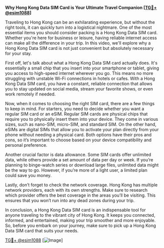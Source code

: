 **Why Hong Kong Data SIM Card is Your Ultimate Travel Companion [[TG💪+ @esim1088](https://t.me/s/esim1088)]**

Traveling to Hong Kong can be an exhilarating experience, but without the right tools, it can quickly turn into a logistical nightmare. One of the most essential items you should consider packing is a Hong Kong Data SIM card. Whether you're here for business or leisure, having reliable internet access can make all the difference in your trip. In this video, we'll explore why a Hong Kong Data SIM card is not just convenient but absolutely necessary for your stay.

First off, let's talk about what a Hong Kong Data SIM card actually does. It's essentially a small chip that you insert into your smartphone or tablet, giving you access to high-speed internet wherever you go. This means no more struggling with unstable Wi-Fi connections in hotels or cafes. With a Hong Kong Data SIM card, you have a constant, reliable connection that allows you to stay updated on social media, stream your favorite shows, or even work remotely if needed.

Now, when it comes to choosing the right SIM card, there are a few things to keep in mind. For starters, you need to decide whether you want a regular SIM card or an eSIM. Regular SIM cards are physical chips that require you to physically insert them into your device. They come in various sizes, such as nano-SIM, micro-SIM, and standard SIM. On the other hand, eSIMs are digital SIMs that allow you to activate your plan directly from your phone without needing a physical card. Both options have their pros and cons, so it’s important to choose based on your device compatibility and personal preference.

Another crucial factor is data allowance. Some SIM cards offer unlimited data, while others provide a set amount of data per day or week. If you’re planning to binge-watch series or download large files, unlimited data might be the way to go. However, if you’re more of a light user, a limited plan could save you money.

Lastly, don’t forget to check the network coverage. Hong Kong has multiple network providers, each with its own strengths. Make sure to research which provider offers the best coverage in the areas you’ll be visiting. This ensures that you won’t run into any dead zones during your trip.

In conclusion, a Hong Kong Data SIM card is an indispensable tool for anyone traveling to the vibrant city of Hong Kong. It keeps you connected, informed, and entertained, making your trip smoother and more enjoyable. So, before you embark on your journey, make sure to pick up a Hong Kong Data SIM card that suits your needs. 

[TG💪+ @esim1088](https://t.me/s/esim1088) [![Image](https://i.postimg.cc/Y0z9fWf4/image.png)]